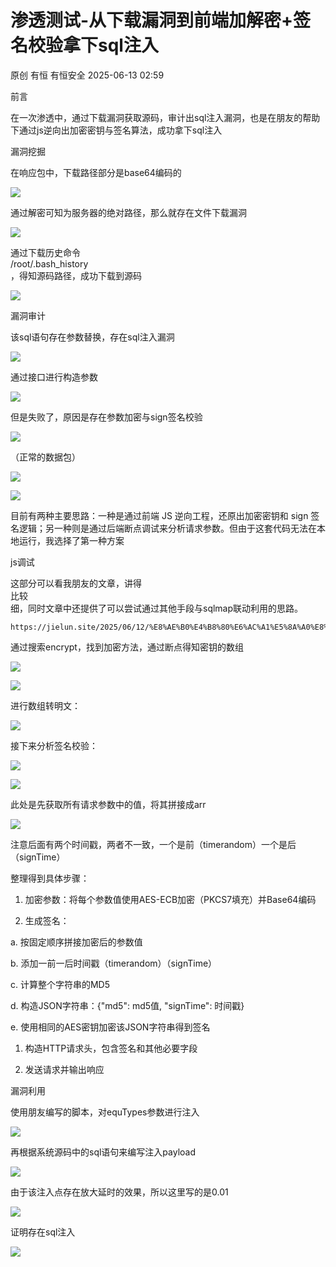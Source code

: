 #  渗透测试-从下载漏洞到前端加解密+签名校验拿下sql注入  
原创 有恒  有恒安全   2025-06-13 02:59  
  
前言  
  
在一次渗透中，通过下载漏洞获取源码，审计出sql注入漏洞，也是在朋友的帮助下通过js逆向出加密密钥与签名算法，成功拿下sql注入  
  
  
漏洞挖掘  
  
在响应包中，下载路径部分是base64编码的  
  
![](https://mmbiz.qpic.cn/mmbiz_png/fp1zrrz1UibiclibNHBwZ9eDAFyF8lHcCCQdHa8F2UggGmTmzqesibibqpTsON6HPoF1VgJ4d6msIbz48YgXD2mTUMw/640?wx_fmt=png&from=appmsg "")  
  
通过解密可知为服务器的绝对路径，那么就存在文件下载漏洞  
  
![](https://mmbiz.qpic.cn/mmbiz_png/fp1zrrz1UibiclibNHBwZ9eDAFyF8lHcCCQzWYG0icZiaNVXlOItEkx0SH3f1UZfLicHxLxFqUA5tJ5TmF3ZXxTAMjGA/640?wx_fmt=png&from=appmsg "")  
  
通过下载历史命令  
/root/.bash_history  
，得知源码路径，成功下载到源码  
  
![](https://mmbiz.qpic.cn/mmbiz_png/fp1zrrz1Uib9y9p7EDaBdk3HZxrusopsPvhlhY5sh5ic6qCj1pwZG3VzicZQ8JBko9Idjt2CTjpbRwOED4mibJVPKw/640?wx_fmt=png&from=appmsg "")  
  
  
漏洞审计  
  
该sql语句存在参数替换，存在sql注入漏洞  
  
![](https://mmbiz.qpic.cn/mmbiz_png/fp1zrrz1UibiclibNHBwZ9eDAFyF8lHcCCQLxK6PG2Qko3uiaoDo3eAoqOej61UpjHIGjbicPJj4Gvhvc4m9CksLvPA/640?wx_fmt=png&from=appmsg "")  
  
通过接口进行构造参数  
  
![](https://mmbiz.qpic.cn/mmbiz_png/fp1zrrz1UibiclibNHBwZ9eDAFyF8lHcCCQQqofekV80qoZdvlwVyZ8ibJ8HZZ8GvoWPzBIbZtlH9VMxEds00Uzzicg/640?wx_fmt=png&from=appmsg "")  
  
但是失败了，原因是存在参数加密与sign签名校验  
  
![](https://mmbiz.qpic.cn/mmbiz_png/fp1zrrz1UibiclibNHBwZ9eDAFyF8lHcCCQnCF9IKnZXOGdJhibtGqrSYwrbYhfO6vvyl0NYz08bM0Tico7jtLWPndw/640?wx_fmt=png&from=appmsg "")  
  
（正常的数据包）  
  
![](https://mmbiz.qpic.cn/mmbiz_png/fp1zrrz1UibiclibNHBwZ9eDAFyF8lHcCCQfhXzNZvPiaASyzMFWgKfpFZZHZ0JFNpHHO73wHJdhhYH6xMF4Ww8KAg/640?wx_fmt=png&from=appmsg "")  
  
![](https://mmbiz.qpic.cn/mmbiz_png/fp1zrrz1Uib9y9p7EDaBdk3HZxrusopsPSeWYBeSBmFfp9SB0bxD6uEzDK2SOa1IGfmk9MEILn24kodOpFRTW5A/640?wx_fmt=png&from=appmsg "")  
  
目前有两种主要思路：一种是通过前端 JS 逆向工程，还原出加密密钥和 sign 签名逻辑；另一种则是通过后端断点调试来分析请求参数。但由于这套代码无法在本地运行，我选择了第一种方案  
  
js调试  
  
这部分可以看我朋友的文章，讲得  
比较  
细，同时文章中还提供了可以尝试通过其他手段与sqlmap联动利用的思路。  
  
```
https://jielun.site/2025/06/12/%E8%AE%B0%E4%B8%80%E6%AC%A1%E5%8A%A0%E8%A7%A3%E5%AF%86+%E7%AD%BE%E5%90%8D%E6%A0%A1%E9%AA%8C+%E7%BC%96%E5%86%99flask%E8%81%94%E5%8A%A8sqlmap%E7%9A%84%E6%B8%97%E9%80%8F%E6%B5%8B%E8%AF%95/
```  
  
  
通过搜索encrypt，找到加密方法，通过断点得知密钥的数组  
  
![](https://mmbiz.qpic.cn/mmbiz_png/fp1zrrz1UibiclibNHBwZ9eDAFyF8lHcCCQYymqliaftqNXO7vLu6KxXdWoHUNnKGTPc9rqcuFnC1yz9bUw1JT6emg/640?wx_fmt=png&from=appmsg "")  
  
![](https://mmbiz.qpic.cn/mmbiz_png/fp1zrrz1UibiclibNHBwZ9eDAFyF8lHcCCQeuibDjUNn88WV4kn3sezI2O4fBpYS58Fo3WPouxeWKtjogMhIZdQtQw/640?wx_fmt=png&from=appmsg "")  
  
进行数组转明文：  
  
![](https://mmbiz.qpic.cn/mmbiz_png/fp1zrrz1UibiclibNHBwZ9eDAFyF8lHcCCQoMDmRKEadiaKfqcpGcRe21Nsiatib9G46vFWhlaUrx4ibGtN3QTEnibdILQ/640?wx_fmt=png&from=appmsg "")  
  
接下来分析签名校验：  
  
![](https://mmbiz.qpic.cn/mmbiz_png/fp1zrrz1UibiclibNHBwZ9eDAFyF8lHcCCQCSeErxAiamPn56PzlyzKmjiccgf4tJibSkfz4s7ia0FId5icDPdBU4otGeQ/640?wx_fmt=png&from=appmsg "")  
  
![](https://mmbiz.qpic.cn/mmbiz_png/fp1zrrz1UibiclibNHBwZ9eDAFyF8lHcCCQAtYyUr3lgicNsIDnU4m9z7HGEZTX8uAVsS5v8mCGhcibAx7VXn9cOEVg/640?wx_fmt=png&from=appmsg "")  
  
此处是先获取所有请求参数中的值，将其拼接成arr  
  
![](https://mmbiz.qpic.cn/mmbiz_png/fp1zrrz1UibiclibNHBwZ9eDAFyF8lHcCCQIOjiaTnIhtPMJGq8EkEN9FAPhaQKkL3up0f31VvxoiaIjvYAgeRYcohQ/640?wx_fmt=png&from=appmsg "")  
  
  
注意后面有两个时间戳，两者不一致，一个是前（timerandom）一个是后（signTime）  
  
整理得到具体步骤：  
1. 加密参数：将每个参数值使用AES-ECB加密（PKCS7填充）并Base64编码  
  
1. 生成签名：  
  
a. 按固定顺序拼接加密后的参数值  
  
b. 添加一前一后时间戳（timerandom）（signTime）  
  
c. 计算整个字符串的MD5  
  
d. 构造JSON字符串：{"md5": md5值, "signTime": 时间戳}  
  
e. 使用相同的AES密钥加密该JSON字符串得到签名  
  
1. 构造HTTP请求头，包含签名和其他必要字段  
  
1. 发送请求并输出响应  
  
漏洞利用  
  
使用朋友编写的脚本，对equTypes参数进行注入  
  
![](https://mmbiz.qpic.cn/mmbiz_png/fp1zrrz1UibiclibNHBwZ9eDAFyF8lHcCCQNlET11KehyDVsKPFLTciaMQNHEzUyRbDjILnibHa6KDPGJLpZKgJDWJA/640?wx_fmt=png&from=appmsg "")  
  
再根据系统源码中的sql语句来编写注入payload  
  
![](https://mmbiz.qpic.cn/mmbiz_png/fp1zrrz1UibiclibNHBwZ9eDAFyF8lHcCCQ2VQOUX7ic6uwvSoYqyphokSScXEQjjaUicr21kd9pnFZtNqJbjZBIBFg/640?wx_fmt=png&from=appmsg "")  
  
由于该注入点存在放大延时的效果，所以这里写的是0.01  
  
![](https://mmbiz.qpic.cn/mmbiz_png/fp1zrrz1UibiclibNHBwZ9eDAFyF8lHcCCQNhehNeReVcOeBOAY3lVzZlF3RtIbscibomKSxibtxqElWQia2n17RiaUkg/640?wx_fmt=png&from=appmsg "")  
  
证明存在sql注入  
  
![](https://mmbiz.qpic.cn/mmbiz_png/fp1zrrz1UibiclibNHBwZ9eDAFyF8lHcCCQwyPiboRsNBelba30YFIJmAKFPPrn5ejJibLnO2sTLfRicXYdXQebaricIQ/640?wx_fmt=png&from=appmsg "")  
  
